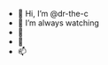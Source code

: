 - 👋 Hi, I’m @dr-the-c
- 👀 I’m always watching
- 🌱 
- 💞️ 
- 📫 

<!---
dr-the-c/dr-the-c is a ✨ special ✨ repository because its `README.md` (this file) appears on your GitHub profile.
You can click the Preview link to take a look at your changes.
--->
